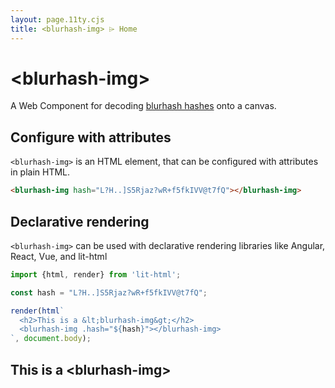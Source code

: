 ```yaml
---
layout: page.11ty.cjs
title: <blurhash-img> ⌲ Home
---
```


<style>
blurhash-img {
  width: 600px;
  height: 400px;
}
</style>

# &lt;blurhash-img>

A Web Component for decoding [blurhash hashes](https://github.com/woltapp/blurhash) onto a canvas.

## Configure with attributes

<section class="columns">
  <div>

`<blurhash-img>` is an HTML element, that can be configured with attributes in plain HTML.

```html
<blurhash-img hash="L?H..]S5Rjaz?wR+f5fkIVV@t7fQ"></blurhash-img>
```

  </div>
  <div>

<blurhash-img hash="L?H..]S5Rjaz?wR+f5fkIVV@t7fQ"></blurhash-img>

  </div>
</section>

## Declarative rendering

<section class="columns">
  <div>

`<blurhash-img>` can be used with declarative rendering libraries like Angular, React, Vue, and lit-html

```js
import {html, render} from 'lit-html';

const hash = "L?H..]S5Rjaz?wR+f5fkIVV@t7fQ";

render(html`
  <h2>This is a &lt;blurhash-img&gt;</h2>
  <blurhash-img .hash="${hash}"></blurhash-img>
`, document.body);
```

  </div>
  <div>

<h2>This is a &lt;blurhash-img&gt;</h2>
<blurhash-img hash="L?H..]S5Rjaz?wR+f5fkIVV@t7fQ"></blurhash-img>

  </div>
</section>
